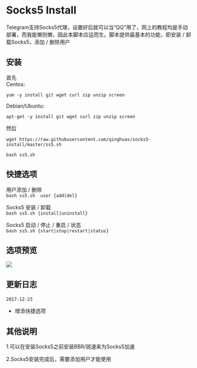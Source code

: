 # Socks5 Install
Telegram支持Socks5代理，设置好后就可以当“QQ”用了，网上的教程均是手动部署，而我能懒则懒，因此本脚本应运而生。脚本提供最基本的功能，即安装 / 卸载Socks5，添加 / 删除用户

安装
---
首先  
Centos:
```
yum -y install git wget curl zip unzip screen
```
Debian/Ubuntu:
```
apt-get -y install git wget curl zip unzip screen
```
然后
```
wget https://raw.githubusercontent.com/qinghuas/socks5-install/master/ss5.sh
```
```
bash ss5.sh
```

快捷选项
---
用户添加 / 删除  
`bash ss5.sh  user {add|del}`  

Socks5 安装 / 卸载  
`bash ss5.sh {install|uninstall}`  

Socks5 启动 / 停止 / 重启 / 状态  
`bash ss5.sh {start|stop|restart|status}`  

选项预览
---
![](https://raw.githubusercontent.com/qinghuas/socks5-install/master/socks5-install.png)

更新日志
---
`2017-12-23`  
- 增添快捷选项  

其他说明
---
1.可以在安装Socks5之前安装BBR/锐速来为Socks5加速  

2.Socks5安装完成后，需要添加用户才能使用
